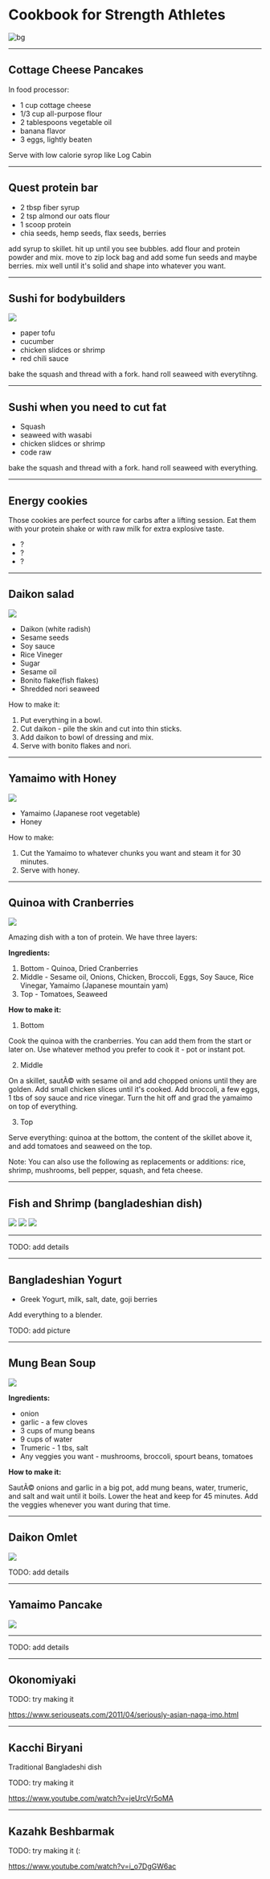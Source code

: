 <!-- page_number: true -->
<!-- $theme: gaia -->
# Cookbook for Strength Athletes

![bg](sushi-bikini.jpg)

---

## Cottage Cheese Pancakes

In food processor:
* 1 cup cottage cheese
* 1/3 cup all-purpose flour
* 2 tablespoons vegetable oil
* banana flavor
* 3 eggs, lightly beaten

Serve with low calorie syrop like Log Cabin

---

## Quest protein bar

* 2 tbsp fiber syrup
* 2 tsp almond our oats flour
* 1 scoop protein
* chia seeds, hemp seeds, flax seeds, berries

add syrup to skillet. hit up until you see bubbles. add flour and protein powder and mix. move to zip lock bag and add some fun seeds and maybe berries. mix well until it's solid and shape into whatever you want.

---

## Sushi for bodybuilders

![](sushi-bodybuilders.jpg)


* paper tofu
* cucumber
* chicken slidces or shrimp
* red chili sauce

bake the squash and thread with a fork.
hand roll seaweed with everytihng.

---

## Sushi when you need to cut fat

* Squash
* seaweed with wasabi
* chicken slidces or shrimp
* code raw

bake the squash and thread with a fork.
hand roll seaweed with everything.

---


## Energy cookies

Those cookies are perfect source for carbs after a  lifting session. Eat them with your protein shake or with raw milk for extra explosive taste.

* ?
* ?
* ?

---

## Daikon salad

![](raddish.jpg)


* Daikon (white radish)
* Sesame seeds
* Soy sauce
* Rice Vineger
* Sugar
* Sesame oil
* Bonito flake(fish flakes)
* Shredded nori seaweed

How to make it:
1. Put everything in a bowl.
1. Cut daikon - pile the skin and cut into thin sticks.
1. Add daikon to bowl of dressing and mix.
1. Serve with bonito flakes and nori.

---

## Yamaimo with Honey

![](yamaimo-honey.jpg)


* Yamaimo (Japanese root vegetable)
* Honey

How to make:
1. Cut the Yamaimo to whatever chunks you want and steam it for 30 minutes.
1. Serve with honey.

---

## Quinoa with Cranberries

![](quinoa.jpg)


Amazing dish with a ton of protein. We have three layers:

**Ingredients:**

1. Bottom - Quinoa, Dried Cranberries
1. Middle - Sesame oil, Onions, Chicken, Broccoli, Eggs, Soy Sauce, Rice Vinegar, Yamaimo (Japanese mountain yam)
1. Top - Tomatoes, Seaweed

**How to make it:**

1. Bottom

Cook the quinoa with the cranberries. You can add them from the start or later on. Use whatever method you prefer to cook it - pot or instant pot.

2. Middle

On a skillet, sautÃ© with sesame oil and add chopped onions until they are golden. Add small chicken slices until it's cooked. Add broccoli, a few eggs, 1 tbs of soy sauce and rice vinegar. Turn the hit off and grad the yamaimo on top of everything.

3. Top

Serve everything: quinoa at the bottom, the content of the skillet above it, and add tomatoes and seaweed on the top.

Note: You can also use the following as replacements or additions: rice, shrimp, mushrooms, bell pepper, squash, and feta cheese.

---

## Fish and Shrimp (bangladeshian dish)

![](bangladeshian.jpg)
![](bangladeshian-make.jpg)
![](bangladeshian-make2.jpg)

---

TODO: add details

---

## Bangladeshian Yogurt

* Greek Yogurt, milk, salt, date, goji berries

Add everything to a blender.

TODO: add picture

---

## Mung Bean Soup

![](mung-beans.png)


**Ingredients:**

* onion
* garlic - a few cloves
* 3 cups of mung beans
* 9 cups of water
* Trumeric - 1 tbs, salt
* Any veggies you want - mushrooms, broccoli, spourt beans, tomatoes

**How to make it:**

SautÃ© onions and garlic in a big pot, add mung beans, water, trumeric, and salt and wait until it boils.
Lower the heat and keep for 45 minutes. Add the veggies whenever you want during that time.

---

## Daikon Omlet

![](omlet.jpg)


TODO: add details

---

## Yamaimo Pancake

![](yamaimo-pancake.jpg)

---

TODO: add details

---

## Okonomiyaki

TODO: try making it

https://www.seriouseats.com/2011/04/seriously-asian-naga-imo.html

---

## Kacchi Biryani

Traditional Bangladeshi dish

TODO: try making it

https://www.youtube.com/watch?v=jeUrcVr5oMA

---

## Kazahk Beshbarmak

TODO: try making it (:

https://www.youtube.com/watch?v=i_o7DgGW6ac
